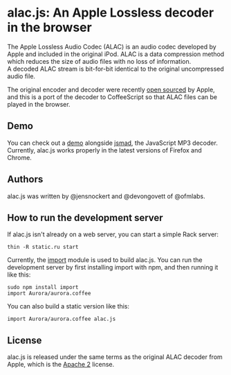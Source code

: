 alac.js: An Apple Lossless decoder in the browser
================================================================================

The Apple Lossless Audio Codec (ALAC) is an audio codec developed by Apple and included in the original iPod.
ALAC is a data compression method which reduces the size of audio files with no loss of information.  
A decoded ALAC stream is bit-for-bit identical to the original uncompressed audio file.

The original encoder and decoder were recently [open sourced](http://alac.macosforge.org/) by Apple, 
and this is a port of the decoder to CoffeeScript so that ALAC files can be played in the browser.

## Demo

You can check out a [demo](http://codecs.ofmlabs.org/) alongside [jsmad](http://github.com/nddrylliog/jsmad), the 
JavaScript MP3 decoder.  Currently, alac.js works properly in the latest versions of Firefox and Chrome.

## Authors

alac.js was written by @jensnockert and @devongovett of @ofmlabs.

## How to run the development server

If alac.js isn't already on a web server, you can start a simple Rack server:

    thin -R static.ru start
    
Currently, the [import](https://github.com/devongovett/import) module is used to build alac.js.  You can run
the development server by first installing import with npm, and then running it like this:

    sudo npm install import
    import Aurora/aurora.coffee
    
You can also build a static version like this:

    import Aurora/aurora.coffee alac.js
    
## License

alac.js is released under the same terms as the original ALAC decoder from Apple, which is the 
[Apache 2](http://www.apache.org/licenses/LICENSE-2.0) license.